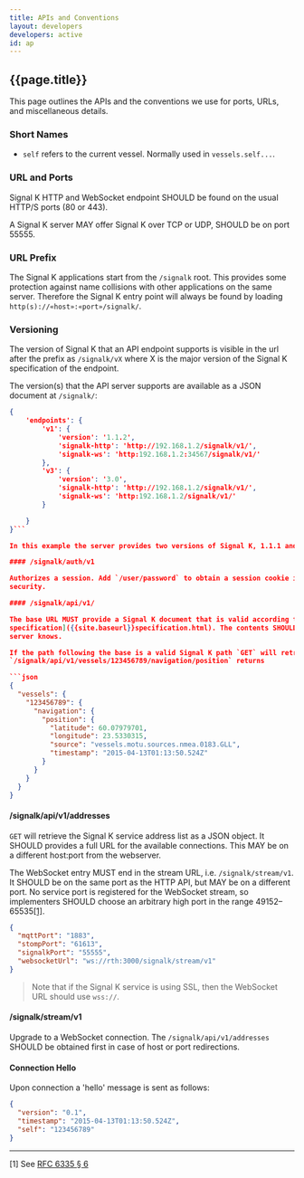 ```yaml
---
title: APIs and Conventions
layout: developers
developers: active
id: ap
---
```


## {{page.title}}

This page outlines the APIs and the conventions we use for ports, URLs, and miscellaneous details.

### Short Names

- `self` refers to the current vessel. Normally used in `vessels.self...`.

### URL and Ports

Signal K HTTP and WebSocket endpoint SHOULD be found on the usual HTTP/S ports (80 or 443).

A Signal K server MAY offer Signal K over TCP or UDP, SHOULD be on port 55555.

### URL Prefix

The Signal K applications start from the `/signalk` root. This provides some protection against name collisions with
other applications on the same server. Therefore the Signal K entry point will always be found by loading
`http(s)://«host»:«port»/signalk/`. 

### Versioning

The version of Signal K that an API endpoint supports is visible in the url after the prefix as `/signalk/vX` where X is the major version of the Signal K specification of the endpoint. 

The version(s) that the API server supports are available as a JSON document at `/signalk/`:

```json
{
    'endpoints': {
        'v1': {
            'version': '1.1.2',
            'signalk-http': 'http://192.168.1.2/signalk/v1/',
            'signalk-ws': 'http:192.168.1.2:34567/signalk/v1/'
        },
        'v3': {
            'version': '3.0',
            'signalk-http': 'http://192.168.1.2/signalk/v1/',
            'signalk-ws': 'http:192.168.1.2/signalk/v1/'
        }

    }
}```

In this example the server provides two versions of Signal K, 1.1.1 and 3.0. WebSocket for version 1.1.1 is available at an alternate port. The document provides the version specific prefix, not the exact path tof the endpoint.

#### /signalk/auth/v1

Authorizes a session. Add `/user/password` to obtain a session cookie in the reply. SHOULD be done over HTTPS for
security.

#### /signalk/api/v1/

The base URL MUST provide a Signal K document that is valid according to the Signal K [schema
specification]({{site.baseurl}}specification.html). The contents SHOULD be all the current values of the data items the
server knows.

If the path following the base is a valid Signal K path `GET` will retrieve the Signal K branch named by the path; e.g.
`/signalk/api/v1/vessels/123456789/navigation/position` returns

```json
{
  "vessels": {
    "123456789": {
      "navigation": {
        "position": {
          "latitude": 60.07979701,
          "longitude": 23.5330315,
          "source": "vessels.motu.sources.nmea.0183.GLL",
          "timestamp": "2015-04-13T01:13:50.524Z"
        }
      }
    }
  }
}
```

#### /signalk/api/v1/addresses

`GET` will retrieve the Signal K service address list as a JSON object. It SHOULD provides a full URL for the available
connections. This MAY be on a different host:port from the webserver.

The WebSocket entry MUST end in the stream URL, i.e. `/signalk/stream/v1`. It SHOULD be on the same port as the HTTP
API, but MAY be on a different port. No service port is registered for the WebSocket stream, so implementers SHOULD
choose an arbitrary high port in the range 49152&ndash;65535[[1]](#fn_1).

```json
{
  "mqttPort": "1883",
  "stompPort": "61613",
  "signalkPort": "55555",
  "websocketUrl": "ws://rth:3000/signalk/stream/v1"
}
```
> Note that if the Signal K service is using SSL, then the WebSocket URL should use `wss://`.

#### /signalk/stream/v1

Upgrade to a WebSocket connection. The `/signalk/api/v1/addresses` SHOULD be obtained first in case of host or port
redirections.

#### Connection Hello

Upon connection a 'hello' message is sent as follows:

```json
{
  "version": "0.1",
  "timestamp": "2015-04-13T01:13:50.524Z",
  "self": "123456789"
}
```

* * *

<a id="fn_1"></a>[1] See [RFC 6335 § 6](http://tools.ietf.org/html/rfc6335#section-6)
